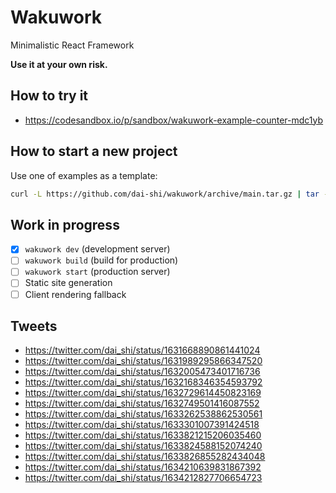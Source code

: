 # Wakuwork

Minimalistic React Framework

**Use it at your own risk.**

## How to try it

- https://codesandbox.io/p/sandbox/wakuwork-example-counter-mdc1yb

## How to start a new project

Use one of examples as a template:

```bash
curl -L https://github.com/dai-shi/wakuwork/archive/main.tar.gz | tar -x --strip-components=2 wakuwork-main/examples/01_counter
```

## Work in progress

- [x] `wakuwork dev` (development server)
- [ ] `wakuwork build` (build for production)
- [ ] `wakuwork start` (production server)
- [ ] Static site generation
- [ ] Client rendering fallback

## Tweets

- https://twitter.com/dai_shi/status/1631668890861441024
- https://twitter.com/dai_shi/status/1631989295866347520
- https://twitter.com/dai_shi/status/1632005473401716736
- https://twitter.com/dai_shi/status/1632168346354593792
- https://twitter.com/dai_shi/status/1632729614450823169
- https://twitter.com/dai_shi/status/1632749501416087552
- https://twitter.com/dai_shi/status/1633262538862530561
- https://twitter.com/dai_shi/status/1633301007391424518
- https://twitter.com/dai_shi/status/1633821215206035460
- https://twitter.com/dai_shi/status/1633824588152074240
- https://twitter.com/dai_shi/status/1633826855282434048
- https://twitter.com/dai_shi/status/1634210639831867392
- https://twitter.com/dai_shi/status/1634212827706654723
